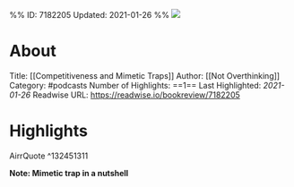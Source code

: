 %%
ID: 7182205
Updated: 2021-01-26
%%
![](https://content.production.cdn.art19.com/images/ff/36/83/fb/ff3683fb-8756-416b-b11b-f09b603d1f6a/e5a13e82ecd7f7ef1b2429c2896d5f788c8137d565ff2fec35300e7de1d123aac74005d5980c4c74c0d1cf5710fd2a7b0a9f0ff23895051e0d5d16415dac4be9.jpeg)

# About
Title: [[Competitiveness and Mimetic Traps]]
Author: [[Not Overthinking]]
Category: #podcasts
Number of Highlights: ==1==
Last Highlighted: *2021-01-26*
Readwise URL: https://readwise.io/bookreview/7182205

# Highlights 
AirrQuote  ^132451311

**Note: Mimetic trap in a nutshell**


